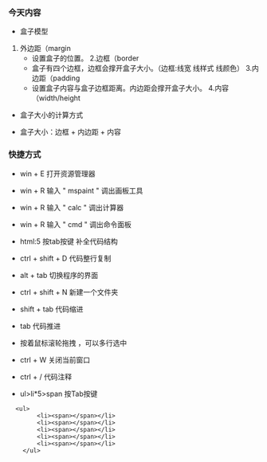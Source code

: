 ### 今天内容

- 盒子模型
1. 外边距（margin
    + 设置盒子的位置。
2.边框（border
    + 盒子有四个边框，边框会撑开盒子大小。（边框:线宽  线样式 线颜色）
3.内边距（padding
    + 设置盒子内容与盒子边框距离。内边距会撑开盒子大小。
4.内容（width/height

- 盒子大小的计算方式

- 盒子大小：边框 + 内边距 + 内容


### 快捷方式

- win + E    打开资源管理器
- win + R    输入 " mspaint "   调出画板工具
- win + R    输入 " calc "   调出计算器
- win + R    输入 " cmd "   调出命令面板

- html:5      按tab按键  补全代码结构
- ctrl + shift  + D      代码整行复制
- alt + tab     	       切换程序的界面
- ctrl  + shift + N       新建一个文件夹
- shift + tab 	代码缩进
- tab 		代码推进
- 按着鼠标滚轮拖拽 ，可以多行选中
- ctrl  + W         关闭当前窗口
- ctrl + /  代码注释


- ul>li*5>span    按Tab按键

```
  <ul>
        <li><span></span></li>
        <li><span></span></li>
        <li><span></span></li>
        <li><span></span></li>
        <li><span></span></li>
    </ul>

```


























